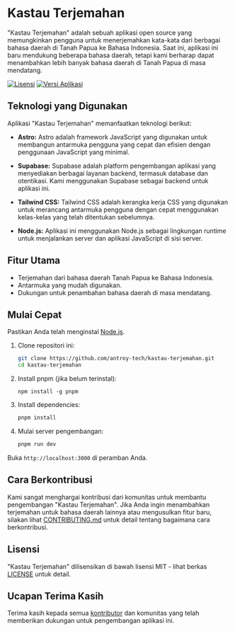 # Kastau Terjemahan

"Kastau Terjemahan" adalah sebuah aplikasi open source yang memungkinkan pengguna untuk menerjemahkan kata-kata dari berbagai bahasa daerah di Tanah Papua ke Bahasa Indonesia. Saat ini, aplikasi ini baru mendukung beberapa bahasa daerah, tetapi kami berharap dapat menambahkan lebih banyak bahasa daerah di Tanah Papua di masa mendatang.

[![Lisensi](https://img.shields.io/badge/license-MIT-blue.svg)](LICENSE)
[![Versi Aplikasi](https://img.shields.io/badge/version-v1.0.0-blue.svg)](https://github.com/antroy-tech/kastau-terjemahan/releases)

## Teknologi yang Digunakan

Aplikasi "Kastau Terjemahan" memanfaatkan teknologi berikut:

- **Astro:** Astro adalah framework JavaScript yang digunakan untuk membangun antarmuka pengguna yang cepat dan efisien dengan penggunaan JavaScript yang minimal.

- **Supabase:** Supabase adalah platform pengembangan aplikasi yang menyediakan berbagai layanan backend, termasuk database dan otentikasi. Kami menggunakan Supabase sebagai backend untuk aplikasi ini.

- **Tailwind CSS:** Tailwind CSS adalah kerangka kerja CSS yang digunakan untuk merancang antarmuka pengguna dengan cepat menggunakan kelas-kelas yang telah ditentukan sebelumnya.

- **Node.js:** Aplikasi ini menggunakan Node.js sebagai lingkungan runtime untuk menjalankan server dan aplikasi JavaScript di sisi server.


## Fitur Utama

- Terjemahan dari bahasa daerah Tanah Papua ke Bahasa Indonesia.
- Antarmuka yang mudah digunakan.
- Dukungan untuk penambahan bahasa daerah di masa mendatang.

## Mulai Cepat

Pastikan Anda telah menginstal [Node.js](https://nodejs.org/).

1. Clone repositori ini:
   
   ```bash
   git clone https://github.com/antroy-tech/kastau-terjemahan.git
   cd kastau-terjemahan
   ```
   
2. Install pnpm (jika belum terinstal):

    ```
    npm install -g pnpm
    ```

2. Install dependencies:

   ```bash
   pnpm install
   ```

3. Mulai server pengembangan:

   ```bash
   pnpm run dev
   ```

Buka `http://localhost:3000` di peramban Anda.

## Cara Berkontribusi

Kami sangat menghargai kontribusi dari komunitas untuk membantu pengembangan "Kastau Terjemahan". Jika Anda ingin menambahkan terjemahan untuk bahasa daerah lainnya atau mengusulkan fitur baru, silakan lihat [CONTRIBUTING.md](CONTRIBUTING.md) untuk detail tentang bagaimana cara berkontribusi.

## Lisensi

"Kastau Terjemahan" dilisensikan di bawah lisensi MIT - lihat berkas [LICENSE](LICENSE) untuk detail.

## Ucapan Terima Kasih

Terima kasih kepada semua [kontributor](https://github.com/antroy-tech/kastau-terjemahan/people) dan komunitas yang telah memberikan dukungan untuk pengembangan aplikasi ini.
